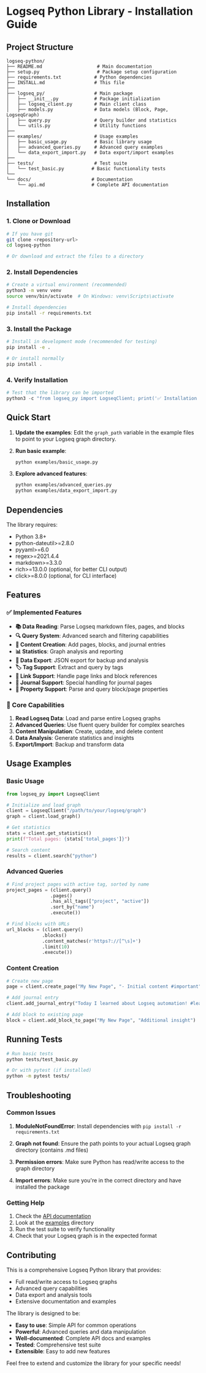 # Logseq Python Library - Installation Guide

## Project Structure

```
logseq-python/
├── README.md                    # Main documentation
├── setup.py                     # Package setup configuration
├── requirements.txt            # Python dependencies
├── INSTALL.md                  # This file
├── 
├── logseq_py/                  # Main package
│   ├── __init__.py             # Package initialization
│   ├── logseq_client.py        # Main client class
│   ├── models.py               # Data models (Block, Page, LogseqGraph)
│   ├── query.py                # Query builder and statistics
│   └── utils.py                # Utility functions
├── 
├── examples/                   # Usage examples
│   ├── basic_usage.py          # Basic library usage
│   ├── advanced_queries.py     # Advanced query examples
│   └── data_export_import.py   # Data export/import examples
├── 
├── tests/                      # Test suite
│   └── test_basic.py          # Basic functionality tests
└── 
└── docs/                      # Documentation
    └── api.md                 # Complete API documentation
```

## Installation

### 1. Clone or Download

```bash
# If you have git
git clone <repository-url>
cd logseq-python

# Or download and extract the files to a directory
```

### 2. Install Dependencies

```bash
# Create a virtual environment (recommended)
python3 -m venv venv
source venv/bin/activate  # On Windows: venv\Scripts\activate

# Install dependencies
pip install -r requirements.txt
```

### 3. Install the Package

```bash
# Install in development mode (recommended for testing)
pip install -e .

# Or install normally
pip install .
```

### 4. Verify Installation

```python
# Test that the library can be imported
python3 -c "from logseq_py import LogseqClient; print('✅ Installation successful!')"
```

## Quick Start

1. **Update the examples**: Edit the `graph_path` variable in the example files to point to your Logseq graph directory.

2. **Run basic example**:
   ```bash
   python examples/basic_usage.py
   ```

3. **Explore advanced features**:
   ```bash
   python examples/advanced_queries.py
   python examples/data_export_import.py
   ```

## Dependencies

The library requires:
- Python 3.8+
- python-dateutil>=2.8.0
- pyyaml>=6.0
- regex>=2021.4.4
- markdown>=3.3.0
- rich>=13.0.0 (optional, for better CLI output)
- click>=8.0.0 (optional, for CLI interface)

## Features

### ✅ Implemented Features

- **📚 Data Reading**: Parse Logseq markdown files, pages, and blocks
- **🔍 Query System**: Advanced search and filtering capabilities
- **📝 Content Creation**: Add pages, blocks, and journal entries
- **📊 Statistics**: Graph analysis and reporting
- **💾 Data Export**: JSON export for backup and analysis
- **🏷️ Tag Support**: Extract and query by tags
- **🔗 Link Support**: Handle page links and block references
- **📅 Journal Support**: Special handling for journal pages
- **🔧 Property Support**: Parse and query block/page properties

### 🎯 Core Capabilities

1. **Read Logseq Data**: Load and parse entire Logseq graphs
2. **Advanced Queries**: Use fluent query builder for complex searches
3. **Content Manipulation**: Create, update, and delete content
4. **Data Analysis**: Generate statistics and insights
5. **Export/Import**: Backup and transform data

## Usage Examples

### Basic Usage
```python
from logseq_py import LogseqClient

# Initialize and load graph
client = LogseqClient("/path/to/your/logseq/graph")
graph = client.load_graph()

# Get statistics
stats = client.get_statistics()
print(f"Total pages: {stats['total_pages']}")

# Search content
results = client.search("python")
```

### Advanced Queries
```python
# Find project pages with active tag, sorted by name
project_pages = (client.query()
                .pages()
                .has_all_tags(["project", "active"])
                .sort_by("name")
                .execute())

# Find blocks with URLs
url_blocks = (client.query()
             .blocks()
             .content_matches(r'https?://[^\s]+')
             .limit(10)
             .execute())
```

### Content Creation
```python
# Create new page
page = client.create_page("My New Page", "- Initial content #important")

# Add journal entry
client.add_journal_entry("Today I learned about Logseq automation! #learning")

# Add block to existing page
block = client.add_block_to_page("My New Page", "Additional insight")
```

## Running Tests

```bash
# Run basic tests
python tests/test_basic.py

# Or with pytest (if installed)
python -m pytest tests/
```

## Troubleshooting

### Common Issues

1. **ModuleNotFoundError**: Install dependencies with `pip install -r requirements.txt`

2. **Graph not found**: Ensure the path points to your actual Logseq graph directory (contains .md files)

3. **Permission errors**: Make sure Python has read/write access to the graph directory

4. **Import errors**: Make sure you're in the correct directory and have installed the package

### Getting Help

1. Check the [API documentation](docs/api.md)
2. Look at the [examples](examples/) directory
3. Run the test suite to verify functionality
4. Check that your Logseq graph is in the expected format

## Contributing

This is a comprehensive Logseq Python library that provides:
- Full read/write access to Logseq graphs
- Advanced query capabilities
- Data export and analysis tools
- Extensive documentation and examples

The library is designed to be:
- **Easy to use**: Simple API for common operations
- **Powerful**: Advanced queries and data manipulation
- **Well-documented**: Complete API docs and examples
- **Tested**: Comprehensive test suite
- **Extensible**: Easy to add new features

Feel free to extend and customize the library for your specific needs!